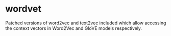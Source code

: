 # wordvet

Patched versions of word2vec and text2vec included which allow accessing the context vectors
in Word2Vec and GloVE models respectively.
